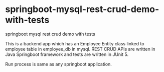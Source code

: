 # springboot-mysql-rest-crud-demo-with-tests
springboot mysql rest crud demo with tests

This is a backend app which has an Employee Entity class linked to employee table in employee_db in mysql. REST CRUD APIs are written in Java Springboot framework and tests are written in JUnit 5.

Run process is same as any springboot application.
